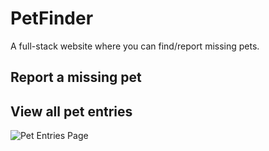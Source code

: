 # PetFinder
A full-stack website where you can find/report missing pets.

## Report a missing pet


## View all pet entries
![Pet Entries Page](https://i.imgur.com/7E7ON9A.jpg)
